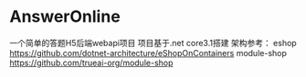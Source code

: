 # AnswerOnline
一个简单的答题H5后端webapi项目
项目基于.net core3.1搭建
架构参考：
eshop https://github.com/dotnet-architecture/eShopOnContainers
module-shop https://github.com/trueai-org/module-shop
